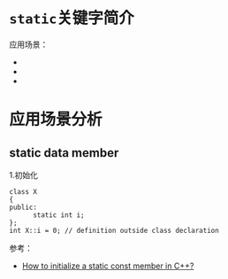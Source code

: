 # `static`关键字简介

应用场景：

-
-
-


# 应用场景分析

## static data member

1.初始化

```
class X
{
public:
      static int i;
};
int X::i = 0; // definition outside class declaration
```

参考：

- [How to initialize a static const member in C++?](https://stackoverflow.com/questions/3531060/how-to-initialize-a-static-const-member-in-c?rq=1)
